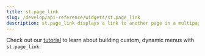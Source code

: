 ```yaml
---
title: st.page_link
slug: /develop/api-reference/widgets/st.page_link
description: st.page_link displays a link to another page in a multipage app or to an external page.
---
```


<Tip>

Check out our [tutorial](/develop/concepts/multipage-apps/custom-navigation) to learn about building custom, dynamic menus with `st.page_link`.

</Tip>

<Autofunction function="streamlit.page_link" />
